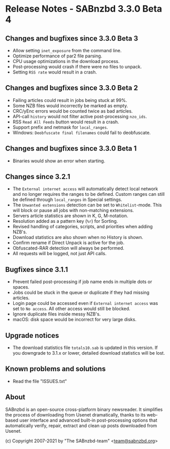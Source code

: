 Release Notes - SABnzbd 3.3.0 Beta 4
=========================================================

## Changes and bugfixes since 3.3.0 Beta 3
- Allow setting `inet_exposure` from the command line.
- Optimize performance of par2 file parsing.
- CPU usage optimizations in the download process.
- Post-processing would crash if there were no files to unpack.
- Setting `RSS rate` would result in a crash.

## Changes and bugfixes since 3.3.0 Beta 2
- Failing articles could result in jobs being stuck at 99%.
- Some NZB files would incorrectly be marked as empty.
- CRC/yEnc errors would be counted twice as bad articles.
- API-call `history` would not filter active post-processing `nzo_ids`.
- RSS `Read All Feeds` button would result in a crash.
- Support prefix and netmask for `local_ranges`.
- Windows: `Deobfuscate final filenames` could fail to deobfuscate.

## Changes and bugfixes since 3.3.0 Beta 1
- Binaries would show an error when starting.

## Changes since 3.2.1
- The `External internet access` will automatically detect local network
  and no longer requires the ranges to be defined. Custom ranges can still
  be defined through `local_ranges` in Special settings.
- The `Unwanted extensions` detection can be set to `Whitelist`-mode. 
  This will block or pause all jobs with non-matching extensions.
- Servers article statistics are shown in K, G, M-notation.
- Resolution added as a pattern key (`%r`) for Sorting.
- Revised handling of categories, scripts, and priorities when adding NZB's.
- Download statistics are also shown when no History is shown.
- Confirm rename if Direct Unpack is active for the job.
- Obfuscated-RAR detection will always be performed.
- All requests will be logged, not just API calls.

## Bugfixes since 3.1.1
- Prevent failed post-processing if job name ends in multiple dots or spaces.
- Jobs could be stuck in the queue or duplicate if they had missing articles.
- Login page could be accessed even if `External internet access` was set
  to `No access`. All other access would still be blocked.
- Ignore duplicate files inside messy NZB's.
- macOS: disk space would be incorrect for very large disks.

## Upgrade notices
- The download statistics file `totals10.sab` is updated in this 
  version. If you downgrade to 3.1.x or lower, detailed download 
  statistics will be lost.

## Known problems and solutions
- Read the file "ISSUES.txt"

## About
  SABnzbd is an open-source cross-platform binary newsreader.
  It simplifies the process of downloading from Usenet dramatically, thanks
  to its web-based user interface and advanced built-in post-processing options
  that automatically verify, repair, extract and clean up posts downloaded
  from Usenet.

  (c) Copyright 2007-2021 by "The SABnzbd-team" \<team@sabnzbd.org\>
